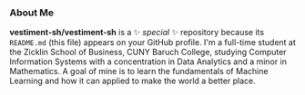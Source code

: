 ### About Me

**vestiment-sh/vestiment-sh** is a ✨ _special_ ✨ repository because its `README.md` (this file) appears on your GitHub profile.
I'm a full-time student at the Zicklin School of Business, CUNY Baruch College, studying Computer Information Systems with a concentration in Data Analytics and a minor in Mathematics. A goal of mine is to learn the fundamentals of Machine Learning and how it can applied to make the world a better place.

